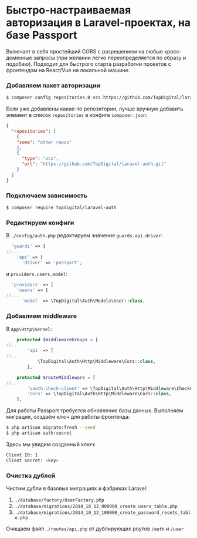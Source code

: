 # Быстро-настраиваемая авторизация в Laravel-проектах, на базе Passport

Включает в себя простейший CORS с разрешением на любые кросс-доменные запросы (при желании легко переопределяется по образу и подобию). Подходит для быстрого старта разработки проектов с фронтендом на React/Vue на локальной машине.

### Добавляем пакет авторизации

```bash
$ composer config repositories.0 vcs https://github.com/TopDigital/laravel-auth.git
```

Если уже добавлены какие-то репозитории, лучше вручную добавить элемент в список `repositories` в конфиге `composer.json`:
```json
{
  "repositories": [
    {
    "some": "other repos"
    },
    {
      "type": "vcs",
      "url": "https://github.com/TopDigital/laravel-auth.git"
    }
  ]
}
```

### Подключаем зависимость
```bash
$ composer require topdigital/laravel-auth
```
### Редактируем конфиги
В `./config/auth.php` редактируем значение `guards.api.driver`:
```php
  'guards' => [
//...
    'api' => [
      'driver' => 'passport',
```
и `providers.users.model`:
```php
  'providers' => [
    'users' => [
//...
      'model' => \TopDigital\Auth\Models\User::class,
```

### Добавляем middleware

В `App\Http\Kernel`:
```php
    protected $middlewareGroups = [
//...
        'api' => [
//...
            \TopDigital\Auth\Http\Middleware\Cors::class,
        ],
```

```php
    protected $routeMiddleware = [
//...
        'oauth.check-client' => \TopDigital\Auth\Http\Middleware\CheckOAuthClient::class,
        'cors' => \TopDigital\Auth\Http\Middleware\Cors::class,
    ],
```

Для работы Passport требуется обновление базы данных. Выполняем миграции, создаём ключ для работы фронтенда:
```bash
$ php artisan migrate:fresh --seed
$ php artisan auth:secret
```
Здесь мы увидим созданный ключ:
```bash
Client ID: 1
Client secret: <key>
```

### Очистка дублей

Чистим дубли в базовых миграциях и фабриках Laravel:
1. `./database/factory/UserFactory.php`
2. `./database/migrations/2014_10_12_000000_create_users_table.php`
3. `./database/migrations/2014_10_12_100000_create_password_resets_table.php`

Очищаем файл `./routes/api.php` от дублирующих роутов `/auth` и `/user`
